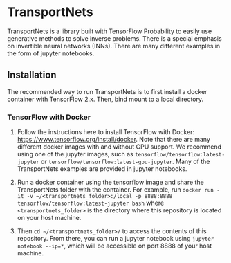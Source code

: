 # TransportNets

TransportNets is a library built with TensorFlow Probability to easily use generative methods to solve inverse problems. There is a special emphasis on invertible neural networks (INNs). There are many different examples in the form of jupyter notebooks.

## Installation

The recommended way to run TransportNets is to first install a docker container with TensorFlow 2.x. Then, bind mount to a local directory.

### TensorFlow with Docker

1. Follow the instructions here to install TensorFlow with Docker: https://www.tensorflow.org/install/docker.  Note that there are many different docker images with and without GPU support.   We recommend using one of the jupyter images, such as `tensorflow/tensorflow:latest-jupyter` or `tensorflow/tensorflow:latest-gpu-jupyter`.   Many of the TransportNets examples are provided in jupyter notebooks.

2. Run a docker container using the tensorflow image and share the TransportNets folder with the container.  For example, run 
```docker run -it -v ~/<transportnets_folder>:/local -p 8888:8888 tensorflow/tensorflow:latest-jupyter bash```
where `<transportnets_folder>` is the directory where this repository is located on your host machine.

3. Then `cd ~/<transportnets_folder>/` to access the contents of this repository. From there, you can run a jupyter notebook using `jupyter notebook --ip=*`, which will be accessible on port 8888 of your host machine.
